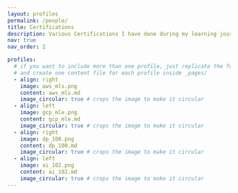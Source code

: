```yaml
---
layout: profiles
permalink: /people/
title: Certifications
description: Various Certifications I have done during my learning journey 
nav: true
nav_order: 2

profiles:
  # if you want to include more than one profile, just replicate the following block
  # and create one content file for each profile inside _pages/
  - align: right
    image: aws_mls.png
    content: aws_mls.md
    image_circular: true # crops the image to make it circular
  - align: left
    image: gcp_mle.png
    content: gcp_mle.md
    image_circular: true # crops the image to make it circular
  - align: right
    image: dp_100.png
    content: dp_100.md
    image_circular: true # crops the image to make it circular
  - align: left
    image: ai_102.png
    content: ai_102.md
    image_circular: true # crops the image to make it circular
---
```

